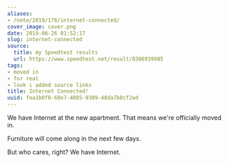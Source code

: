```yaml
---
aliases:
- /note/2019/176/internet-connected/
cover_image: cover.png
date: 2019-06-26 01:52:17
slug: internet-connected
source:
  title: my Speedtest results
  url: https://www.speedtest.net/result/8366939985
tags:
- moved in
- for real
- look i added source links
title: Internet Connected!
uuid: fea1b0f8-60e7-4085-9309-48da7b0cf2ad
---
```


We have Internet at the new apartment. That means we're officially moved in.

Furniture will come along in the next few days.

But who cares, right? We have Internet.